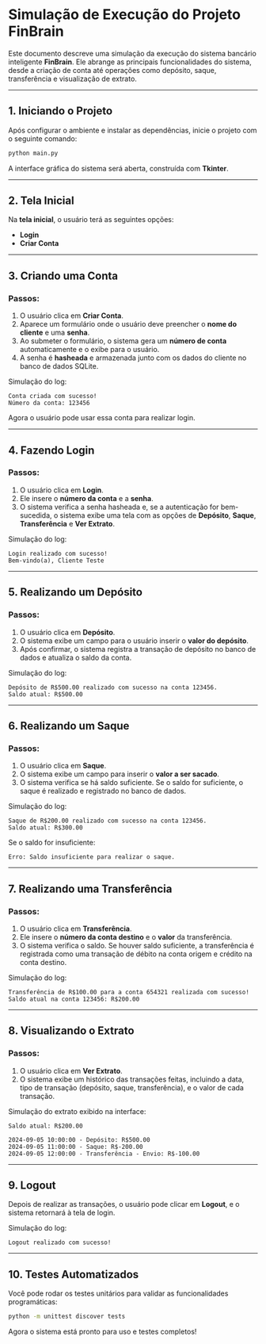 
# Simulação de Execução do Projeto FinBrain

Este documento descreve uma simulação da execução do sistema bancário inteligente **FinBrain**. Ele abrange as principais funcionalidades do sistema, desde a criação de conta até operações como depósito, saque, transferência e visualização de extrato.

---

## 1. Iniciando o Projeto

Após configurar o ambiente e instalar as dependências, inicie o projeto com o seguinte comando:

```bash
python main.py
```

A interface gráfica do sistema será aberta, construída com **Tkinter**.

---

## 2. Tela Inicial

Na **tela inicial**, o usuário terá as seguintes opções:

- **Login**
- **Criar Conta**

---

## 3. Criando uma Conta

### Passos:

1. O usuário clica em **Criar Conta**.
2. Aparece um formulário onde o usuário deve preencher o **nome do cliente** e uma **senha**.
3. Ao submeter o formulário, o sistema gera um **número de conta** automaticamente e o exibe para o usuário.
4. A senha é **hasheada** e armazenada junto com os dados do cliente no banco de dados SQLite.

Simulação do log:

```
Conta criada com sucesso!
Número da conta: 123456
```

Agora o usuário pode usar essa conta para realizar login.

---

## 4. Fazendo Login

### Passos:

1. O usuário clica em **Login**.
2. Ele insere o **número da conta** e a **senha**.
3. O sistema verifica a senha hasheada e, se a autenticação for bem-sucedida, o sistema exibe uma tela com as opções de **Depósito**, **Saque**, **Transferência** e **Ver Extrato**.

Simulação do log:

```
Login realizado com sucesso!
Bem-vindo(a), Cliente Teste
```

---

## 5. Realizando um Depósito

### Passos:

1. O usuário clica em **Depósito**.
2. O sistema exibe um campo para o usuário inserir o **valor do depósito**.
3. Após confirmar, o sistema registra a transação de depósito no banco de dados e atualiza o saldo da conta.

Simulação do log:

```
Depósito de R$500.00 realizado com sucesso na conta 123456.
Saldo atual: R$500.00
```

---

## 6. Realizando um Saque

### Passos:

1. O usuário clica em **Saque**.
2. O sistema exibe um campo para inserir o **valor a ser sacado**.
3. O sistema verifica se há saldo suficiente. Se o saldo for suficiente, o saque é realizado e registrado no banco de dados.

Simulação do log:

```
Saque de R$200.00 realizado com sucesso na conta 123456.
Saldo atual: R$300.00
```

Se o saldo for insuficiente:

```
Erro: Saldo insuficiente para realizar o saque.
```

---

## 7. Realizando uma Transferência

### Passos:

1. O usuário clica em **Transferência**.
2. Ele insere o **número da conta destino** e o **valor** da transferência.
3. O sistema verifica o saldo. Se houver saldo suficiente, a transferência é registrada como uma transação de débito na conta origem e crédito na conta destino.

Simulação do log:

```
Transferência de R$100.00 para a conta 654321 realizada com sucesso!
Saldo atual na conta 123456: R$200.00
```

---

## 8. Visualizando o Extrato

### Passos:

1. O usuário clica em **Ver Extrato**.
2. O sistema exibe um histórico das transações feitas, incluindo a data, tipo de transação (depósito, saque, transferência), e o valor de cada transação.

Simulação do extrato exibido na interface:

```
Saldo atual: R$200.00

2024-09-05 10:00:00 - Depósito: R$500.00
2024-09-05 11:00:00 - Saque: R$-200.00
2024-09-05 12:00:00 - Transferência - Envio: R$-100.00
```

---

## 9. Logout

Depois de realizar as transações, o usuário pode clicar em **Logout**, e o sistema retornará à tela de login.

Simulação do log:

```
Logout realizado com sucesso!
```

---

## 10. Testes Automatizados

Você pode rodar os testes unitários para validar as funcionalidades programáticas:

```bash
python -m unittest discover tests
```

Agora o sistema está pronto para uso e testes completos!
